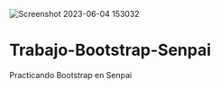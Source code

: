 ![Screenshot 2023-06-04 153032](https://github.com/Lara-Reyes/Trabajo-Bootstrap-Senpai/assets/126874982/b03db01c-19f2-4ec1-842c-c1b4a63c9057)
# Trabajo-Bootstrap-Senpai
Practicando Bootstrap en Senpai
